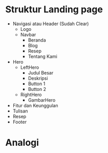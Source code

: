 # Struktur Landing page
- Navigasi atau Header (Sudah Clear)
  - Logo
  - Navbar
    - Beranda
    - Blog
    - Resep
    - Tentang Kami
- Hero
  - LeftHero
    - Judul Besar
    - Deskripsi
    - Button 1
    - Button 2
  - RightHero
    - GambarHero
- Fitur dan Keunggulan
- Tulisan
- Resep
- Footer

# Analogi 
